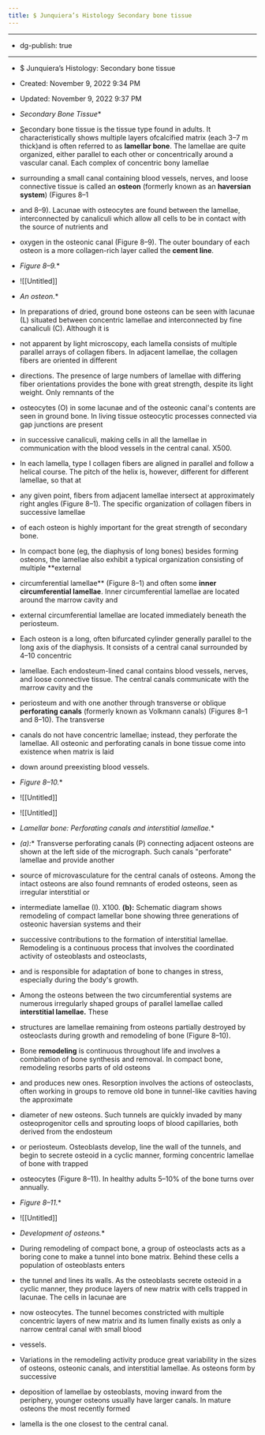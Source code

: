 ```yaml
---
title: $ Junquiera’s Histology Secondary bone tissue
---
```


- --

- dg-publish: true

- --

- $ Junquiera’s Histology: Secondary bone tissue

- Created: November 9, 2022 9:34 PM

- Updated: November 9, 2022 9:37 PM

- *Secondary Bone Tissue**

- [S](http://Secondarybonetissueisthetypeusuallyfoundinadults.It)econdary bone tissue is the tissue type found in adults. It characteristically shows multiple layers ofcalcified matrix (each 3–7 m thick)and is often referred to as **lamellar bone**. The lamellae are quite organized, either parallel to each other or concentrically around a vascular canal. Each complex of concentric bony lamellae

- surrounding a small canal containing blood vessels, nerves, and loose connective tissue is called an **osteon** (formerly known as an **haversian system**) (Figures 8–1

- and 8–9). Lacunae with osteocytes are found between the lamellae, interconnected by canaliculi which allow all cells to be in contact with the source of nutrients and

- oxygen in the osteonic canal (Figure 8–9). The outer boundary of each osteon is a more collagen-rich layer called the **cement line**.

- *Figure 8–9.**

- ![[Untitled]]

- *An osteon.**

- In preparations of dried, ground bone osteons can be seen with lacunae (L) situated between concentric lamellae and interconnected by fine canaliculi (C). Although it is

- not apparent by light microscopy, each lamella consists of multiple parallel arrays of collagen fibers. In adjacent lamellae, the collagen fibers are oriented in different

- directions. The presence of large numbers of lamellae with differing fiber orientations provides the bone with great strength, despite its light weight. Only remnants of the

- osteocytes (O) in some lacunae and of the osteonic canal's contents are seen in ground bone. In living tissue osteocytic processes connected via gap junctions are present

- in successive canaliculi, making cells in all the lamellae in communication with the blood vessels in the central canal. X500.

- In each lamella, type I collagen fibers are aligned in parallel and follow a helical course. The pitch of the helix is, however, different for different lamellae, so that at

- any given point, fibers from adjacent lamellae intersect at approximately right angles (Figure 8–1). The specific organization of collagen fibers in successive lamellae

- of each osteon is highly important for the great strength of secondary bone.

- In compact bone (eg, the diaphysis of long bones) besides forming osteons, the lamellae also exhibit a typical organization consisting of multiple **external

- circumferential lamellae** (Figure 8–1) and often some **inner circumferential lamellae**. Inner circumferential lamellae are located around the marrow cavity and

- external circumferential lamellae are located immediately beneath the periosteum.

- Each osteon is a long, often bifurcated cylinder generally parallel to the long axis of the diaphysis. It consists of a central canal surrounded by 4–10 concentric

- lamellae. Each endosteum-lined canal contains blood vessels, nerves, and loose connective tissue. The central canals communicate with the marrow cavity and the

- periosteum and with one another through transverse or oblique **perforating canals** (formerly known as Volkmann canals) (Figures 8–1 and 8–10). The transverse

- canals do not have concentric lamellae; instead, they perforate the lamellae. All osteonic and perforating canals in bone tissue come into existence when matrix is laid

- down around preexisting blood vessels.

- *Figure 8–10.**

- ![[Untitled]]

- ![[Untitled]]

- *Lamellar bone: Perforating canals and interstitial lamellae.**

- *(a):** Transverse perforating canals (P) connecting adjacent osteons are shown at the left side of the micrograph. Such canals "perforate" lamellae and provide another

- source of microvasculature for the central canals of osteons. Among the intact osteons are also found remnants of eroded osteons, seen as irregular interstitial or

- intermediate lamellae (I). X100. **(b):** Schematic diagram shows remodeling of compact lamellar bone showing three generations of osteonic haversian systems and their

- successive contributions to the formation of interstitial lamellae. Remodeling is a continuous process that involves the coordinated activity of osteoblasts and osteoclasts,

- and is responsible for adaptation of bone to changes in stress, especially during the body's growth.

- Among the osteons between the two circumferential systems are numerous irregularly shaped groups of parallel lamellae called **interstitial lamellae.** These

- structures are lamellae remaining from osteons partially destroyed by osteoclasts during growth and remodeling of bone (Figure 8–10).

- Bone **remodeling** is continuous throughout life and involves a combination of bone synthesis and removal. In compact bone, remodeling resorbs parts of old osteons

- and produces new ones. Resorption involves the actions of osteoclasts, often working in groups to remove old bone in tunnel-like cavities having the approximate

- diameter of new osteons. Such tunnels are quickly invaded by many osteoprogenitor cells and sprouting loops of blood capillaries, both derived from the endosteum

- or periosteum. Osteoblasts develop, line the wall of the tunnels, and begin to secrete osteoid in a cyclic manner, forming concentric lamellae of bone with trapped

- osteocytes (Figure 8–11). In healthy adults 5–10% of the bone turns over annually.

- *Figure 8–11.**

- ![[Untitled]]

- *Development of osteons.**

- During remodeling of compact bone, a group of osteoclasts acts as a boring cone to make a tunnel into bone matrix. Behind these cells a population of osteoblasts enters

- the tunnel and lines its walls. As the osteoblasts secrete osteoid in a cyclic manner, they produce layers of new matrix with cells trapped in lacunae. The cells in lacunae are

- now osteocytes. The tunnel becomes constricted with multiple concentric layers of new matrix and its lumen finally exists as only a narrow central canal with small blood

- vessels.

- Variations in the remodeling activity produce great variability in the sizes of osteons, osteonic canals, and interstitial lamellae. As osteons form by successive

- deposition of lamellae by osteoblasts, moving inward from the periphery, younger osteons usually have larger canals. In mature osteons the most recently formed

- lamella is the one closest to the central canal.
